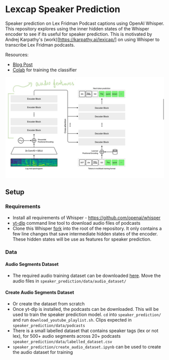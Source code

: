 # Lexcap Speaker Prediction
Speaker prediction on Lex Fridman Podcast captions using OpenAI Whisper. This repository explores using the inner hidden states of the Whisper encoder to see if its useful for speaker prediction. This is motivated by Andrej Karpathy's (work)[https://karpathy.ai/lexicap/] on using Whisper to transcribe Lex Fridman podcasts.

Resources:  
* [Blog Post](https://sidhantls.github.io/lex-speaker-prediction)
* [Colab](https://colab.research.google.com/drive/13U6OLMHUo3mo8RhKAvTcVEbroAsQsEx3?usp=sharing) for training the classifier

![approach](approach.png)


## Setup
### Requirements 
* Install all requirements of Whisper - https://github.com/openai/whisper
* [yt-dlp](https://github.com/yt-dlp/yt-dlp) command line tool to download audio files of podcasts
* Clone this Whisper [fork](https://github.com/sidhantls/whisper) into the root of the repository. It only contains a few line changes that save intermediate hidden states of the encoder. These hidden states will be use as features for speaker prediction. 


### Data 
#### Audio Segments Dataset 
* The required audio training dataset can be downloaded [here](https://drive.google.com/file/d/1SF0j1UmMxpwFNeY1wkj3R20pRB7L0a4t/view?usp=share_link). Move the audio files in `speaker_prediction/data/audio_dataset/`

#### Create Audio Segments Dataset
* Or create the dataset from scratch
* Once yt-dlp is installed, the podcasts can be downloaded. This will be used to train the speaker prediction model. `cd` into `speaker_prediction/` and run `download_youtube_playlist.sh`. Clips expected in `speaker_prediction/data/podcasts`
* There is a small labelled dataset that contains speaker tags (lex or not lex), for 500+ audio segments across 20+ podcasts `speaker_prediction/data/labelled_dataset.csv`
* `speaker_prediction/create_audio_dataset.ipynb` can be used to create the audio dataset for training



